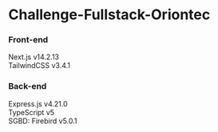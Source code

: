 # Challenge-Fullstack-Oriontec
### Front-end 
  Next.js v14.2.13 <br/>
  TailwindCSS v3.4.1 
  
### Back-end 
  Express.js v4.21.0 <br/>
  TypeScript v5 <br/>
  SGBD:  Firebird v5.0.1

